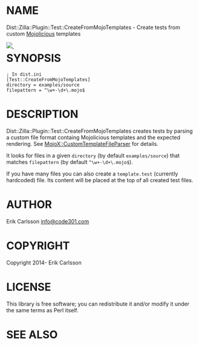 # NAME

Dist::Zilla::Plugin::Test::CreateFromMojoTemplates - Create tests from custom [Mojolicious](https://metacpan.org/pod/Mojolicious) templates

<div>
    <p><a style="float: left;" href="https://travis-ci.org/Csson/p5-dist-zilla-plugin-test-createfrommojotemplate"><img src="https://travis-ci.org/Csson/p5-dist-zilla-plugin-test-createfrommojotemplate.svg?branch=master">&nbsp;</a>
</div>

# SYNOPSIS

    ; In dist.ini
    [Test::CreateFromMojoTemplates]
    directory = examples/source
    filepattern = ^\w+-\d+\.mojo$

# DESCRIPTION

Dist::Zilla::Plugin::Test::CreateFromMojoTemplates creates tests by parsing a custom file format
containg Mojolicious templates and the expected rendering. See [MojoX::CustomTemplateFileParser](https://metacpan.org/pod/MojoX::CustomTemplateFileParser) for details.

It looks for files in a given `directory` (by default `examples/source`) that matches `filepattern` (by default `^\w+-\d+\.mojo$`).

If you have many files you can also create a `template.test` (currently hardcoded) file. Its content will be placed at the top of all created test files.

# AUTHOR

Erik Carlsson <info@code301.com>

# COPYRIGHT

Copyright 2014- Erik Carlsson

# LICENSE

This library is free software; you can redistribute it and/or modify
it under the same terms as Perl itself.

# SEE ALSO
